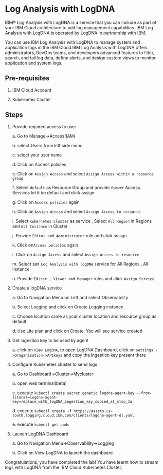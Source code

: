 # Log Analysis with LogDNA

IBM® Log Analysis with LogDNA is a service that you can include as part of your IBM Cloud architecture to add log management capabilities. IBM Log Analysis with LogDNA is operated by LogDNA in partnership with IBM.

You can use IBM Log Analysis with LogDNA to manage system and application logs in the IBM Cloud.IBM Log Analysis with LogDNA offers administrators, DevOps teams, and developers advanced features to filter, search, and tail log data, define alerts, and design custom views to monitor application and system logs.

## Pre-requisites

1. IBM Cloud Account

2. Kubernetes Cluster

## Steps

1. Provide required access to user

	a. Go to Manage->Access(IAM)
    
	b. select Users from left side menu
    
	c. select your user name 
    
	d. Click on Access policies
    
	e. Click on `Assign Access` and select `Assign Access within a resource group`
    
	f. Select `default` as Resource Group and provide `Viewer` Access. Services let it be default and click assign
    
	g. Click on `Access policies` again
    
	h. Click on `Assign Access` and select `Assign Access to resource` 
    
	i. Select `Kubernetes Cluster` as service , Select `All Region` in Regions and `All Instance`  in Cluster
    
	j. Provide `Editor and Administrator` role and click assign
    
	k. Click on`Access policies` again
    
	l. Click on `Assign Access` and select `Assign Access to resource `
    
	m. Select `IBM Log Analysis with logDNA`  service for All Regions , All Instance 
    
	n. Provide `Editor , Viewer and Manager` roles and click `Assign Service`
    
2. Create a logDNA service

	a. Go to Navigation Menu on Left and select Observability
    
	b. Select Logging and click on Create Logging instance
    
	c. Choose location same as your cluster location and resource group as default
    
	d. Use Lite plan and click on Create. You will see service created
    
3. Get ingestion key to be used by agent

	a. click on `View LogDNA`, to open LogDNA Dashboard, click on `settings ->Oraganisation->APIkeys` and copy the Ingestion key present there

4. Configure Kubernetes cluster to send logs 

	a. Go to Dashboard->Cluster->Mycluster
    
	b. open web terminal(beta)
    
	c. execute  `kubectl create secret generic logdna-agent-key --from-literal=logdna-agent-key=replace_with_logDNA_ingestion_key_copied_at_step_3a`
    
	d. execute `kubectl create -f https://assets.us-south.logging.cloud.ibm.com/clients/logdna-agent-ds.yaml`
    
	e. execute `kubectl get pods`

5. Launch LogDNA Dashboard

	a. Go to Navigation Menu->Observability->Logging
    
	b. Click on View LogDNA to launch the dashboard
    
Congratulations, you have completed the lab! You have learnt how to stream logs with LogDNA from the IBM Cloud Kubernetes Cluster.